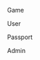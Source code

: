 

<!-- Start src/server/pages.js -->

Game

User

Passport

Admin

<!-- End src/server/pages.js -->


